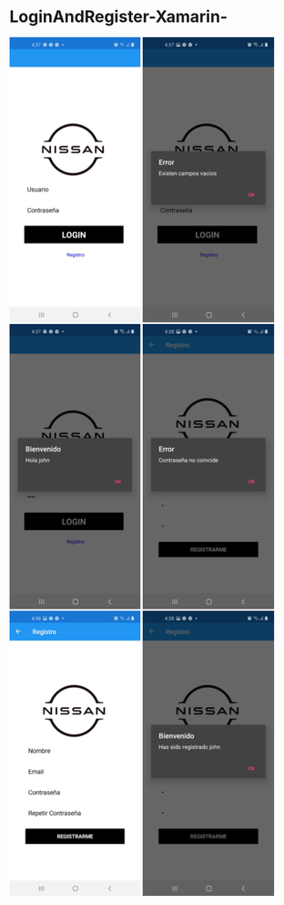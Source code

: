 # LoginAndRegister-Xamarin-
<img height="500" src="sc/1.jpeg" />
<img height="500" src="sc/2.jpeg" />
<img height="500" src="sc/3.jpeg" />
<img height="500" src="sc/4.jpeg" />
<img height="500" src="sc/5.jpeg" />
<img height="500" src="sc/6.jpeg" />